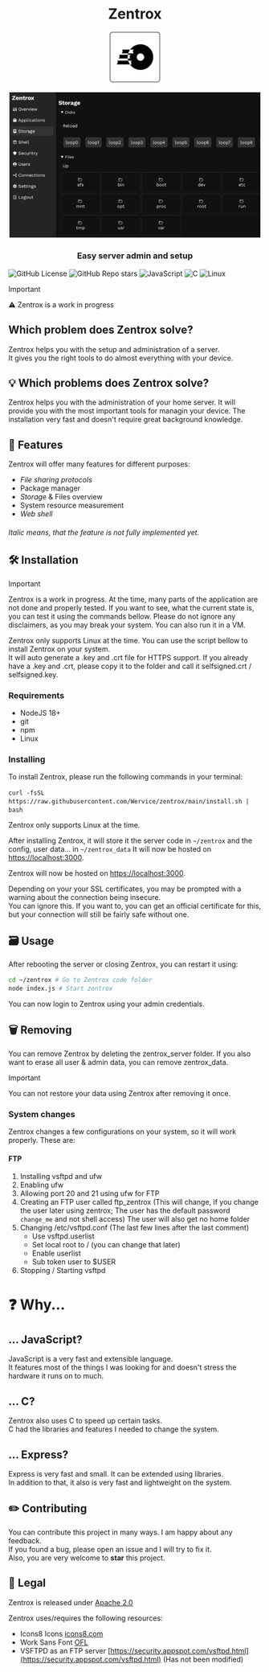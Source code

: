<h1 align="center">Zentrox</h1>

<div align=center>
<img src="static/zentrox_light.svg" width="100">
</div>
<br>
<div align="center">
<img src="static/readme_preview.png" alt="Preview of Zentrox" width="500">
</div>

<h3 align="center">Easy server admin and setup</h3>

![GitHub License](https://img.shields.io/github/license/Wervice/zentrox?style=for-the-badge)
![GitHub Repo stars](https://img.shields.io/github/stars/Wervice/zentrox?style=for-the-badge)
![JavaScript](https://img.shields.io/badge/JavaScript-white.svg?style=for-the-badge&logo=javascript&logoColor=black&color=gold)
![C](https://img.shields.io/badge/C%20Language-white.svg?style=for-the-badge&logo=c&logoColor=white&color=blue)
![Linux](https://img.shields.io/badge/Linux-white.svg?style=for-the-badge&logo=linux&logoColor=white&color=grey)

> [!IMPORTANT]
> ⚠️ Zentrox is a work in progress

## Which problem does Zentrox solve?

Zentrox helps you with the setup and administration of a server.  
It gives you the right tools to do almost everything with your device.

## 💡 Which problems does Zentrox solve?

Zentrox helps you with the administration of your home server.
It will provide you with the most important tools for managin your device.
The installation very fast and doesn't require great background knowledge.

## 🎯 Features

Zentrox will offer many features for different purposes:

- _File sharing protocols_
- Package manager
- _Storage_ & Files overview
- System resource measurement
- _Web shell_

###### _Italic_ means, that the feature is not fully implemented yet.

## 🛠️ Installation

> [!IMPORTANT]
> Zentrox is a work in progress.
> At the time, many parts of the application are not done and properly tested.
> If you want to see, what the current state is, you can test it using the commands bellow.
> Please do not ignore any disclaimers, as you may break your system.
> You can also run it in a VM.

Zentrox only supports Linux at the time.
You can use the script bellow to install Zentrox on your system.  
It will auto generate a .key and .crt file for HTTPS support.
If you already have a .key and .crt, please copy it to the folder and call it selfsigned.crt / selfsigned.key.

### Requirements

- NodeJS 18+
- git
- npm
- Linux

### Installing

To install Zentrox, please run the following commands in your terminal:

`curl -fsSL https://raw.githubusercontent.com/Wervice/zentrox/main/install.sh | bash`

Zentrox only supports Linux at the time.

After installing Zentrox, it will store it the server code in `~/zentrox` and the config, user data... in `~/zentrox_data`
It will now be hosted on [https://localhost:3000](https://localhost:3000).

Zentrox will now be hosted on [https://localhost:3000](https://localhost:3000).

Depending on your your SSL certificates, you may be prompted with a warning about the connection being insecure.  
You can ignore this.
If you want to, you can get an official certificate for this, but your connection will still be fairly safe without one.

## 🗃️ Usage

After rebooting the server or closing Zentrox, you can restart it using:

```bash
cd ~/zentrox # Go to Zentrox code folder
node index.js # Start zentrox
```

You can now login to Zentrox using your admin credentials.

## 🗑️ Removing

You can remove Zentrox by deleting the zentrox_server folder. If you also want to erase all user & admin data, you can remove zentrox_data.

> [!IMPORTANT]
> You can not restore your data using Zentrox after removing it once.

### System changes

Zentrox changes a few configurations on your system, so it will work properly. These are:

#### FTP

1. Installing vsftpd and ufw
2. Enabling ufw
3. Allowing port 20 and 21 using ufw for FTP
4. Creating an FTP user called ftp_zentrox (This will change, if you change the user later using zentrox; The user has the default password `change_me` and not shell access)
   The user will also get no home folder
5. Changing /etc/vsftpd.conf (The last few lines after the last comment)
   - Use vsftpd.userlist
   - Set local root to / (you can change that later)
   - Enable userlist
   - Sub token user to $USER
6. Stopping / Starting vsftpd

# ❓ Why...

## ... JavaScript?

JavaScript is a very fast and extensible language.  
It features most of the things I was looking for and doesn't stress the hardware it runs on to much.

## ... C?

Zentrox also uses C to speed up certain tasks.  
C had the libraries and features I needed to change the system.

## ... Express?

Express is very fast and small. It can be extended using libraries.  
In addition to that, it also is very fast and lightweight on the system.

## ✏️ Contributing

You can contribute this project in many ways. I am happy about any feedback.  
If you found a bug, please open an issue and I will try to fix it.  
Also, you are very welcome to **star** this project.

## 📖 Legal

Zentrox is released under [Apache 2.0](https://github.com/Wervice/Codelink?tab=Apache-2.0-1-ov-file#readme)

Zentrox uses/requires the following resources:

- Icons8 Icons [icons8.com](https://icons8.com)
- Work Sans Font [OFL](https://github.com/weiweihuanghuang/Work-Sans/blob/master/OFL.txt)
- VSFTPD as an FTP server [https://security.appspot.com/vsftpd.html](https://security.appspot.com/vsftpd.html) (Has not been modified)
